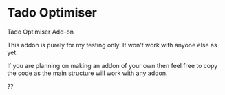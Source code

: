 #  Tado Optimiser
Tado Optimiser Add-on

This addon is purely for my testing only. It won't work with anyone else as yet. 

If you are planning on making an addon of your own then feel free to copy the code as the main structure will work with any addon.

??

